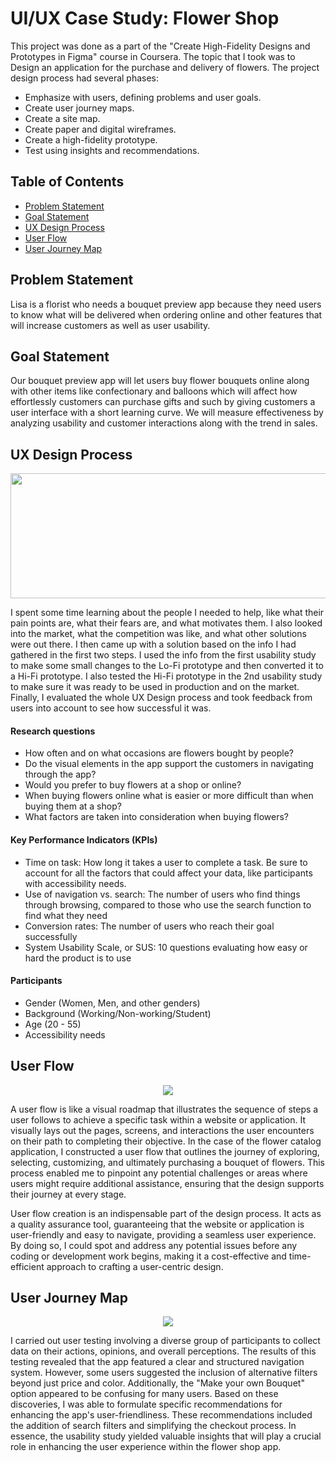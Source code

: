 # UI/UX Case Study: Flower Shop

This project was done as a part of the "Create High-Fidelity Designs and Prototypes in Figma" course in Coursera. The topic that I took was to Design an application for the purchase and delivery of flowers. The project design process had several phases:
- Emphasize with users, defining problems and user goals.
- Create user journey maps.
- Create a site map.
- Create paper and digital wireframes.
- Create a high-fidelity prototype.
- Test using insights and recommendations.

## Table of Contents

- [Problem Statement](#problem-statement)
- [Goal Statement](#goal-statement)
- [UX Design Process](#ux-design-process)
- [User Flow](#user-flow)
- [User Journey Map](#user-journey-map)


## Problem Statement

Lisa is a florist who needs a bouquet preview app  because they need users to know what will be delivered when ordering online and other features that will increase customers as well as user usability.

## Goal Statement

Our bouquet preview app will let users buy flower bouquets online along with other items like confectionary and balloons which will affect how effortlessly customers can purchase gifts and such by giving customers a user interface with a short learning curve. We will measure effectiveness by analyzing usability and customer interactions along with the trend in sales.

## UX Design Process

<p align="center">
<img src="https://d3mm2s9r15iqcv.cloudfront.net/en/wp-content/uploads/old-blog-uploads/5-steps-design-think-ivp5r.jpg"  height=200 width=600> 
</p>

I spent some time learning about the people I needed to help, like what their pain points are, what their fears are, and what motivates them. I also looked into the market, what the competition was like, and what other solutions were out there. I then came up with a solution based on the info I had gathered in the first two steps. I used the info from the first usability study to make some small changes to the Lo-Fi prototype and then converted it to a Hi-Fi prototype. I also tested the Hi-Fi prototype in the 2nd usability study to make sure it was ready to be used in production and on the market. Finally, I evaluated the whole UX Design process and took feedback from users into account to see how successful it was.

#### Research questions
- How often and on what occasions are flowers bought by people?
- Do the visual elements in the app support the customers in navigating through the app?
- Would you prefer to buy flowers at a shop or online?
- When buying flowers online what is easier or more difficult than when buying them at a shop?
- What factors are taken into consideration when buying flowers?

#### Key Performance Indicators (KPIs)
- Time on task: How long it takes a user to complete a task. Be sure to account for all the factors that could affect your data, like participants with accessibility needs.
- Use of navigation vs. search: The number of users who find things through browsing, compared to those who use the search function to find what they need
- Conversion rates: The number of users who reach their goal successfully
- System Usability Scale, or SUS: 10 questions evaluating how easy or hard the product is to use

#### Participants

- Gender (Women, Men, and other genders)
- Background (Working/Non-working/Student)
- Age (20 - 55)
- Accessibility needs 

## User Flow 

<p align="center">
<img src="https://github.com/naz2001/UI-UX-Case-Study/assets/57052959/ae7b5173-a0ee-4b39-8ee0-9709cb0586d2"> 
</p>

A user flow is like a visual roadmap that illustrates the sequence of steps a user follows to achieve a specific task within a website or application. It visually lays out the pages, screens, and interactions the user encounters on their path to completing their objective. In the case of the flower catalog application, I constructed a user flow that outlines the journey of exploring, selecting, customizing, and ultimately purchasing a bouquet of flowers. This process enabled me to pinpoint any potential challenges or areas where users might require additional assistance, ensuring that the design supports their journey at every stage.

User flow creation is an indispensable part of the design process. It acts as a quality assurance tool, guaranteeing that the website or application is user-friendly and easy to navigate, providing a seamless user experience. By doing so, I could spot and address any potential issues before any coding or development work begins, making it a cost-effective and time-efficient approach to crafting a user-centric design.

## User Journey Map

<p align="center">
<img src="https://github.com/naz2001/UI-UX-Case-Study/assets/57052959/24a9612e-5814-47fa-a839-ab4cd45f4bd0"> 
</p>

I carried out user testing involving a diverse group of participants to collect data on their actions, opinions, and overall perceptions. The results of this testing revealed that the app featured a clear and structured navigation system. However, some users suggested the inclusion of alternative filters beyond just price and color. Additionally, the "Make your own Bouquet" option appeared to be confusing for many users. Based on these discoveries, I was able to formulate specific recommendations for enhancing the app's user-friendliness. These recommendations included the addition of search filters and simplifying the checkout process. In essence, the usability study yielded valuable insights that will play a crucial role in enhancing the user experience within the flower shop app.

